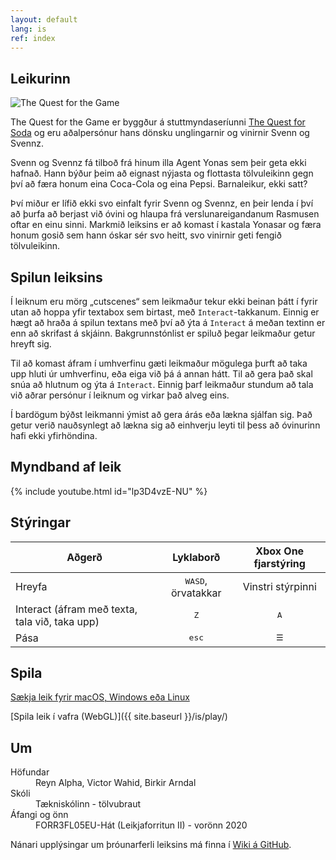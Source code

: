 ```yaml
---
layout: default
lang: is
ref: index
---
```


## Leikurinn

<img class="game-logo pixel-art" src="{{ site.baseurl }}/assets/img/the-quest-game-logo.png" alt="The Quest for the Game">

The Quest for the Game er byggður á stuttmyndaseríunni [The Quest for Soda](https://www.youtube.com/playlist?list=PLRPhs_MpGPlg9gD7TQp-APjz5g2SNIPe7) og eru aðalpersónur hans dönsku unglingarnir og vinirnir Svenn og Svennz.

Svenn og Svennz fá tilboð frá hinum illa Agent Yonas sem þeir geta ekki hafnað. Hann býður þeim að eignast nýjasta og flottasta tölvuleikinn gegn því að færa honum eina Coca-Cola og eina Pepsi. Barnaleikur, ekki satt?

Því miður er lífið ekki svo einfalt fyrir Svenn og Svennz, en þeir lenda í því að þurfa að berjast við óvini og hlaupa frá verslunareigandanum Rasmusen oftar en einu sinni. Markmið leiksins er að komast í kastala Yonasar og færa honum gosið sem hann óskar sér svo heitt, svo vinirnir geti fengið tölvuleikinn.

## Spilun leiksins

Í leiknum eru mörg „cutscenes“ sem leikmaður tekur ekki beinan þátt í fyrir utan að hoppa yfir textabox sem birtast, með `Interact`-takkanum. Einnig er hægt að hraða á spilun textans með því að ýta á `Interact` á meðan textinn er enn að skrifast á skjáinn. Bakgrunnstónlist er spiluð þegar leikmaður getur hreyft sig.

Til að komast áfram í umhverfinu gæti leikmaður mögulega þurft að taka upp hluti úr umhverfinu, eða eiga við þá á annan hátt. Til að gera það skal snúa að hlutnum og ýta á `Interact`. Einnig þarf leikmaður stundum að tala við aðrar persónur í leiknum og virkar það alveg eins.

Í bardögum býðst leikmanni ýmist að gera árás eða lækna sjálfan sig. Það getur verið nauðsynlegt að lækna sig að einhverju leyti til þess að óvinurinn hafi ekki yfirhöndina.

## Myndband af leik

{% include youtube.html id="lp3D4vzE-NU" %}

## Stýringar

| Aðgerð                                         |          Lyklaborð          | Xbox One fjarstýring |
| ---------------------------------------------- | :-------------------------: | :------------------: |
| Hreyfa                                         | <kbd>WASD</kbd>, örvatakkar |  Vinstri stýrpinni   |
| Interact (áfram með texta, tala við, taka upp) |        <kbd>Z</kbd>         |     <kbd>A</kbd>     |
| Pása                                           |       <kbd>esc</kbd>        |  <kbd>&#9776;</kbd>  |

## Spila

[Sækja leik fyrir macOS, Windows eða Linux](https://github.com/haframjolk/the-quest-game/releases)

[Spila leik í vafra (WebGL)]({{ site.baseurl }}/is/play/)

## Um

<dl>
    <dt>Höfundar</dt>
    <dd>Reyn&nbsp;Alpha, Victor&nbsp;Wahid, Birkir&nbsp;Arndal</dd>
    <dt>Skóli</dt>
    <dd>Tækniskólinn - tölvubraut</dd>
    <dt>Áfangi og önn</dt>
    <dd>FORR3FL05EU-Hát (Leikjaforritun II) - vorönn 2020</dd>
</dl>

Nánari upplýsingar um þróunarferli leiksins má finna í [Wiki á GitHub](https://github.com/haframjolk/the-quest-game/wiki).
